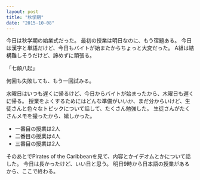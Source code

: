 ```yaml
---
layout: post
title: "秋学期"
date: "2015-10-08"
---
```

今日は秋学期の始業式だった。
最初の授業は明日なのに、もう宿題ある。
今日は漢字と単語だけど、今日もバイトが始またからちょっと大変だった。
A組は結構難しそうだけど、諦めずに頑張る。

「七顛八起」

何回も失敗しても、もう一回試みる。

水曜日はいつも遅くに帰るけど、今日からバイトが始まったから、木曜日も遅くに帰る。
授業をよくするためにはどんな準備がいいか、まだ分からいけど、生徒さんと色々なトピックについて話して、たくさん勉強した。
生徒さんがたくさんメモを撮ったから、嬉しかった。

* 一番目の授業は2人
* 二番目の授業は4人
* 三番目の授業は2人

そのあとでPirates of the Caribbeanを見て、内容とかイデオムとかについて話した。
今日は長かったけど、いい日と思う。
明日9時から日本語の授業があるから、ここで終わる。
